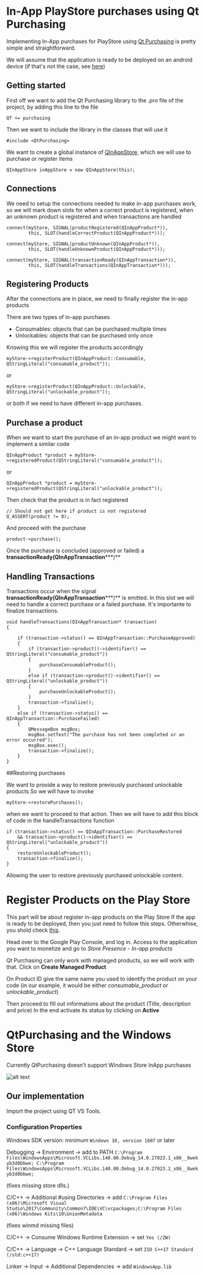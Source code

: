 # In-App PlayStore purchases using Qt Purchasing

Implementing In-App purchases for PlayStore using [Qt Purchasing](http://doc.qt.io/qt-5/qtpurchasing-index.html) is pretty simple and straightforward.

We will assume that the application is ready to be deployed on an android device (if that's not the case, see [here](http://doc.qt.io/qt-5/androidgs.html))

## Getting started 
First off we want to add the Qt Purchasing library to the .pro file of the project, by adding this line to the file

	QT += purchasing

Then we want to include the library in the classes that will use it

	#include <QtPurchasing>
	
We want to create a global instance of [QInAppStore](https://doc.qt.io/Qt-5/qinappstore.html), which we will use to purchase or register items

	QInAppStore inAppStore = new QInAppStore(this);
	
## Connections
We need to setup the connections needed to make in-app purchases work, so we will mark down slots for when a correct product is registered, when an unknown product is registered and when transactions are handled

	connect(myStore, SIGNAL(productRegistered(QInAppProduct*)),
            this, SLOT(handleCorrectProduct(QInAppProduct*)));
            
    connect(myStore, SIGNAL(productUnknown(QInAppProduct*)),
            this, SLOT(handleUnknownProduct(QInAppProduct*)));

    connect(myStore, SIGNAL(transactionReady(QInAppTransaction*)),
            this, SLOT(handleTransactions(QInAppTransaction*)));

## Registering Products  
After the connections are in place, we need to finally register the in-app products

There are two types of in-app purchases

* Consumables: objects that can be purchased multiple times
* Unlockables: objects that can be purchased only once

Knowing this we will register the products accordingly

	myStore->registerProduct(QInAppProduct::Consumable, QStringLiteral("consumable_product"));
	
or

	myStore->registerProduct(QInAppProduct::Unlockable, QStringLiteral("unlockable_product"));
	
or both if we need to have different in-app purchases.

## Purchase a product

When we want to start the purchase of an in-app product we might want to implement a similar code

	QInAppProduct *product = myStore->registeredProduct(QStringLiteral("consumable_product"));

or 

	QInAppProduct *product = myStore->registeredProduct(QStringLiteral("unlockable_product"));

Then check that the product is in fact registered

	// Should not get here if product is not registered
	Q_ASSERT(product != 0);
	
And proceed with the purchase
	
	product->purchase();

Once the purchase is concluded (approved or failed) a **transactionReady(QInAppTransaction*****)**

## Handling Transactions

Transactions occur when the signal **transactionReady(QInAppTransaction*****)** is emitted. In this slot we will need to handle a correct purchase or a failed purchase.
It's importante to finalize transactions.

	void handleTransactions(QInAppTransaction* transaction)
	{
	
	    if (transaction->status() == QInAppTransaction::PurchaseApproved)
	    {
	        if (transaction->product()->identifier() == QStringLiteral("consumable_product"))
	        {
	            purchaseConsumableProduct();
	        }
	        else if (transaction->product()->identifier() == QStringLiteral("unlockable_product"))
	        {
	            purchaseUnlockableProduct();
	        }
	        transaction->finalize();
	    }
	    else if (transaction->status() == QInAppTransaction::PurchaseFailed)
	    {
	        QMessageBox msgBox;
	        msgBox.setText("The purchase has not been completed or an error occurred");
	        msgBox.exec();
	        transaction->finalize();
	    }
	}
	
##Restoring purchases

We want to provide a way to restore previously purchased unlockable products
So we will have to invoke

	myStore->restorePurchases();
	
when we want to proceed to that action.
Then we will have to add this block of code in the handleTransactions function

	if (transaction->status() == QInAppTransaction::PurchaseRestored
		&& transaction->product()->identifier() == QStringLiteral("unlockable_product"))
    {
        restoreUnlockableProduct();
        transaction->finalize();
    }

Allowing the user to restore previously purchased unlockable content.    


# Register Products on the Play Store

This part will be about register in-app products on the Play Store
If the app is ready to be deployed, then you just need to follow this steps. Otherwhise, you shold check [this](http://doc.qt.io/qt-5/qtpurchasing-googleplay.html).

Head over to the Google Play Console, and log in. Access to the application you want to monetize and go to *Store Presence* - *In-app products*

Qt Purchasing can only work with managed products, so we will work with that.
Click on **Create Managed Product**

On Product ID give the same name you used to identify the product on your code (in our example, it would be either *consumable_product* or *unlockable_product*)

Then proceed to fill out informations about the product (Title, description and price)
In the end activate its status by clicking on **Active**

# QtPurchasing and the Windows Store

Currently QtPurchasing doesn't support Windows Store InApp purchases

![alt text](https://i.imgur.com/H7FRLY1.png)

## Our implementation

Import the project using QT VS Tools.

### Configuration Properties
Windows SDK version: minimum `Windows 10, version 1607`  or later

Debugging -> Environment -> add to PATH `C:\Program Files\WindowsApps\Microsoft.VCLibs.140.00.Debug_14.0.27023.1_x86__8wekyb3d8bbwe;
C:\Program Files\WindowsApps\Microsoft.VCLibs.140.00.Debug_14.0.27023.1_x86__8wekyb3d8bbwe;`

(fixes missing store dlls.)

C/C++ -> Additional #using Directories -> add `C:\Program Files (x86)\Microsoft Visual Studio\2017\Community\Common7\IDE\VC\vcpackages;C:\Program Files (x86)\Windows Kits\10\UnionMetadata`

(fixes winmd missing files)

C/C++ -> Consume Windows Runtime Extension -> set `Yes (/ZW)`

C/C++ -> Language -> C++ Language Standard -> set `ISO C++17 Standard (/std:c++17)`

Linker -> Input -> Additional Dependencies -> add `WindowsApp.lib`